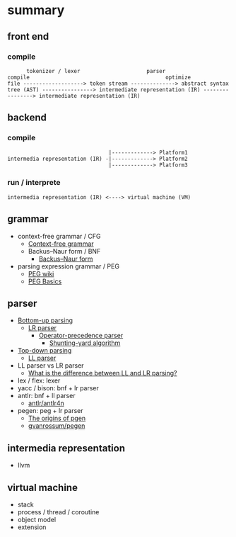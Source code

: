 # summary 

## front end

### compile

```
      tokenizer / lexer                     parser                                     compile                                           optimize
file -------------------> token stream --------------> abstract syntax tree (AST) ----------------> intermediate representation (IR) ----------------> intermediate representation (IR) 
``` 

## backend

### compile

``` 
                                |-------------> Platform1
intermedia representation (IR) -|-------------> Platform2
                                |-------------> Platform3
```

### run / interprete

```
intermedia representation (IR) <----> virtual machine (VM)
```

## grammar

- context-free grammar / CFG
  - [Context-free grammar](https://en.wikipedia.org/wiki/Context-free_grammar)
  - Backus–Naur form / BNF
    - [Backus–Naur form](https://en.wikipedia.org/wiki/Backus%E2%80%93Naur_form)
- parsing expression grammar / PEG
  - [PEG wiki](https://en.wikipedia.org/wiki/Parsing_expression_grammar)
  - [PEG Basics](https://github.com/PhilippeSigaud/Pegged/wiki/PEG-Basics)

## parser

- [Bottom-up parsing](https://en.wikipedia.org/wiki/Bottom-up_parsing)
  - [LR parser](https://en.wikipedia.org/wiki/LR_parser)
    - [Operator-precedence parser](https://en.wikipedia.org/wiki/Operator-precedence_parser)
      - [Shunting-yard algorithm](https://en.wikipedia.org/wiki/Shunting-yard_algorithm)
- [Top-down parsing](https://en.wikipedia.org/wiki/Top-down_parsing)
  - [LL parser](https://en.wikipedia.org/wiki/LL_parser)
- LL parser vs LR parser
  - [What is the difference between LL and LR parsing?](https://stackoverflow.com/questions/5975741/what-is-the-difference-between-ll-and-lr-parsing)
- lex / flex: lexer
- yacc / bison: bnf + lr parser
- antlr: bnf + ll parser
  - [antlr/antlr4n](https://github.com/antlr/antlr4n)
- pegen: peg + lr parser
  - [The origins of pgen](https://python-history.blogspot.com/2018/05/the-origins-of-pgen.html)
  - [gvanrossum/pegen](https://github.com/gvanrossum/pegen)
 
## intermedia representation

- llvm

## virtual machine

- stack
- process / thread / coroutine
- object model
- extension
